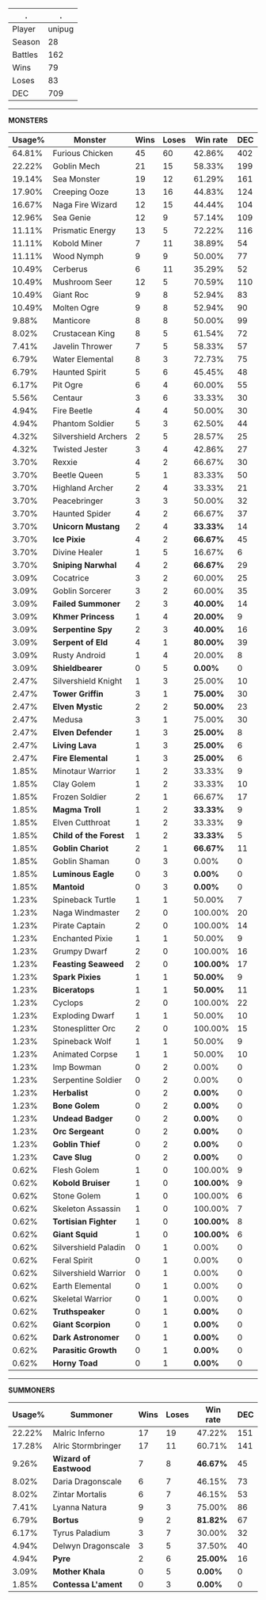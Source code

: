 .|.
|-|-
Player|unipug
Season|28
Battles|162
Wins|79
Loses|83
DEC|709

---
**MONSTERS**

Usage%|Monster|Wins|Loses|Win rate|DEC|
-|-|-|-|-|-|
64.81%|Furious Chicken|45|60|42.86%|402|
22.22%|Goblin Mech|21|15|58.33%|199|
19.14%|Sea Monster|19|12|61.29%|161|
17.90%|Creeping Ooze|13|16|44.83%|124|
16.67%|Naga Fire Wizard|12|15|44.44%|104|
12.96%|Sea Genie|12|9|57.14%|109|
11.11%|Prismatic Energy|13|5|72.22%|116|
11.11%|Kobold Miner|7|11|38.89%|54|
11.11%|Wood Nymph|9|9|50.00%|77|
10.49%|Cerberus|6|11|35.29%|52|
10.49%|Mushroom Seer|12|5|70.59%|110|
10.49%|Giant Roc|9|8|52.94%|83|
10.49%|Molten Ogre|9|8|52.94%|90|
9.88%|Manticore|8|8|50.00%|99|
8.02%|Crustacean King|8|5|61.54%|72|
7.41%|Javelin Thrower|7|5|58.33%|57|
6.79%|Water Elemental|8|3|72.73%|75|
6.79%|Haunted Spirit|5|6|45.45%|48|
6.17%|Pit Ogre|6|4|60.00%|55|
5.56%|Centaur|3|6|33.33%|30|
4.94%|Fire Beetle|4|4|50.00%|30|
4.94%|Phantom Soldier|5|3|62.50%|44|
4.32%|Silvershield Archers|2|5|28.57%|25|
4.32%|Twisted Jester|3|4|42.86%|27|
3.70%|Rexxie|4|2|66.67%|30|
3.70%|Beetle Queen|5|1|83.33%|50|
3.70%|Highland Archer|2|4|33.33%|21|
3.70%|Peacebringer|3|3|50.00%|32|
3.70%|Haunted Spider|4|2|66.67%|37|
3.70%|**Unicorn Mustang**|2|4|**33.33%**|14|
3.70%|**Ice Pixie**|4|2|**66.67%**|45|
3.70%|Divine Healer|1|5|16.67%|6|
3.70%|**Sniping Narwhal**|4|2|**66.67%**|29|
3.09%|Cocatrice|3|2|60.00%|25|
3.09%|Goblin Sorcerer|3|2|60.00%|35|
3.09%|**Failed Summoner**|2|3|**40.00%**|14|
3.09%|**Khmer Princess**|1|4|**20.00%**|9|
3.09%|**Serpentine Spy**|2|3|**40.00%**|16|
3.09%|**Serpent of Eld**|4|1|**80.00%**|39|
3.09%|Rusty Android|1|4|20.00%|8|
3.09%|**Shieldbearer**|0|5|**0.00%**|0|
2.47%|Silvershield Knight|1|3|25.00%|10|
2.47%|**Tower Griffin**|3|1|**75.00%**|30|
2.47%|**Elven Mystic**|2|2|**50.00%**|23|
2.47%|Medusa|3|1|75.00%|30|
2.47%|**Elven Defender**|1|3|**25.00%**|8|
2.47%|**Living Lava**|1|3|**25.00%**|6|
2.47%|**Fire Elemental**|1|3|**25.00%**|6|
1.85%|Minotaur Warrior|1|2|33.33%|9|
1.85%|Clay Golem|1|2|33.33%|10|
1.85%|Frozen Soldier|2|1|66.67%|17|
1.85%|**Magma Troll**|1|2|**33.33%**|9|
1.85%|Elven Cutthroat|1|2|33.33%|9|
1.85%|**Child of the Forest**|1|2|**33.33%**|5|
1.85%|**Goblin Chariot**|2|1|**66.67%**|11|
1.85%|Goblin Shaman|0|3|0.00%|0|
1.85%|**Luminous Eagle**|0|3|**0.00%**|0|
1.85%|**Mantoid**|0|3|**0.00%**|0|
1.23%|Spineback Turtle|1|1|50.00%|7|
1.23%|Naga Windmaster|2|0|100.00%|20|
1.23%|Pirate Captain|2|0|100.00%|14|
1.23%|Enchanted Pixie|1|1|50.00%|9|
1.23%|Grumpy Dwarf|2|0|100.00%|16|
1.23%|**Feasting Seaweed**|2|0|**100.00%**|17|
1.23%|**Spark Pixies**|1|1|**50.00%**|9|
1.23%|**Biceratops**|1|1|**50.00%**|11|
1.23%|Cyclops|2|0|100.00%|22|
1.23%|Exploding Dwarf|1|1|50.00%|10|
1.23%|Stonesplitter Orc|2|0|100.00%|15|
1.23%|Spineback Wolf|1|1|50.00%|9|
1.23%|Animated Corpse|1|1|50.00%|10|
1.23%|Imp Bowman|0|2|0.00%|0|
1.23%|Serpentine Soldier|0|2|0.00%|0|
1.23%|**Herbalist**|0|2|**0.00%**|0|
1.23%|**Bone Golem**|0|2|**0.00%**|0|
1.23%|**Undead Badger**|0|2|**0.00%**|0|
1.23%|**Orc Sergeant**|0|2|**0.00%**|0|
1.23%|**Goblin Thief**|0|2|**0.00%**|0|
1.23%|**Cave Slug**|0|2|**0.00%**|0|
0.62%|Flesh Golem|1|0|100.00%|9|
0.62%|**Kobold Bruiser**|1|0|**100.00%**|9|
0.62%|Stone Golem|1|0|100.00%|6|
0.62%|Skeleton Assassin|1|0|100.00%|7|
0.62%|**Tortisian Fighter**|1|0|**100.00%**|8|
0.62%|**Giant Squid**|1|0|**100.00%**|6|
0.62%|Silvershield Paladin|0|1|0.00%|0|
0.62%|Feral Spirit|0|1|0.00%|0|
0.62%|Silvershield Warrior|0|1|0.00%|0|
0.62%|Earth Elemental|0|1|0.00%|0|
0.62%|Skeletal Warrior|0|1|0.00%|0|
0.62%|**Truthspeaker**|0|1|**0.00%**|0|
0.62%|**Giant Scorpion**|0|1|**0.00%**|0|
0.62%|**Dark Astronomer**|0|1|**0.00%**|0|
0.62%|**Parasitic Growth**|0|1|**0.00%**|0|
0.62%|**Horny Toad**|0|1|**0.00%**|0|

---
**SUMMONERS**

Usage%|Summoner|Wins|Loses|Win rate|DEC|
-|-|-|-|-|-|
22.22%|Malric Inferno|17|19|47.22%|151|
17.28%|Alric Stormbringer|17|11|60.71%|141|
9.26%|**Wizard of Eastwood**|7|8|**46.67%**|45|
8.02%|Daria Dragonscale|6|7|46.15%|73|
8.02%|Zintar Mortalis|6|7|46.15%|53|
7.41%|Lyanna Natura|9|3|75.00%|86|
6.79%|**Bortus**|9|2|**81.82%**|67|
6.17%|Tyrus Paladium|3|7|30.00%|32|
4.94%|Delwyn Dragonscale|3|5|37.50%|40|
4.94%|**Pyre**|2|6|**25.00%**|16|
3.09%|**Mother Khala**|0|5|**0.00%**|0|
1.85%|**Contessa L'ament**|0|3|**0.00%**|0|
